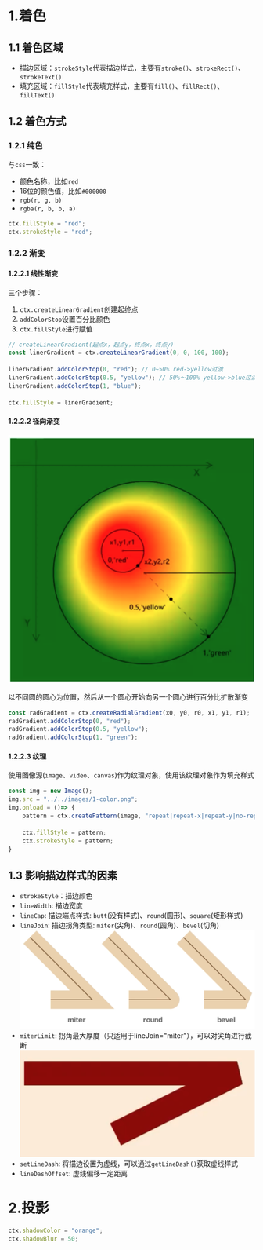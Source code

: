 # 1.着色

## 1.1 着色区域

- 描边区域：`strokeStyle`代表描边样式，主要有`stroke()`、`strokeRect()`、`strokeText()`
- 填充区域：`fillStyle`代表填充样式，主要有`fill()`、`fillRect()`、`fillText()`

## 1.2 着色方式

### 1.2.1 纯色

与`css`一致：
- 颜色名称，比如`red`
- 16位的颜色值，比如`#000000`
- `rgb(r, g, b)`
- `rgba(r, b, b, a)`

```js
ctx.fillStyle = "red";
ctx.strokeStyle = "red";
```

### 1.2.2 渐变

#### 1.2.2.1 线性渐变

三个步骤：
1. `ctx.createLinearGradient`创建起终点
2. `addColorStop`设置百分比颜色
3. `ctx.fillStyle`进行赋值

```js
// createLinearGradient(起点x，起点y，终点x，终点y)
const linerGradient = ctx.createLinearGradient(0, 0, 100, 100);

linerGradient.addColorStop(0, "red"); // 0~50% red->yellow过渡
linerGradient.addColorStop(0.5, "yellow"); // 50%～100% yellow->blue过渡
linerGradient.addColorStop(1, "blue");

ctx.fillStyle = linerGradient;
```

#### 1.2.2.2 径向渐变

![径向渐变.png](../../images/1-color.png)

以不同圆的圆心为位置，然后从一个圆心开始向另一个圆心进行百分比扩散渐变

```js
const radGradient = ctx.createRadialGradient(x0, y0, r0, x1, y1, r1);
radGradient.addColorStop(0, "red");
radGradient.addColorStop(0.5, "yellow");
radGradient.addColorStop(1, "green");
```


#### 1.2.2.3 纹理

使用图像源(`image`、`video`、`canvas`)作为纹理对象，使用该纹理对象作为填充样式

```js
const img = new Image();
img.src = "../../images/1-color.png";
img.onload = ()=> {
    pattern = ctx.createPattern(image, "repeat|repeat-x|repeat-y|no-repeat");

    ctx.fillStyle = pattern;
    ctx.strokeStyle = pattern;
}
```


## 1.3 影响描边样式的因素

- `strokeStyle`：描边颜色
- `lineWidth`: 描边宽度
- `lineCap`: 描边端点样式: `butt`(没有样式)、`round`(圆形)、`square`(矩形样式)
- `lineJoin`: 描边拐角类型: `miter`(尖角)、`round`(圆角)、`bevel`(切角)
![径向渐变.png](../../images/1-color-lineJoin.png)
- `miterLimit`: 拐角最大厚度（只适用于lineJoin="miter"），可以对尖角进行截断
![径向渐变.png](../../images/1-color-miterLimit.png)
- `setLineDash`: 将描边设置为虚线，可以通过`getLineDash()`获取虚线样式
- `lineDashOffset`: 虚线偏移一定距离

# 2.投影

```js
ctx.shadowColor = "orange";
ctx.shadowBlur = 50;
```


